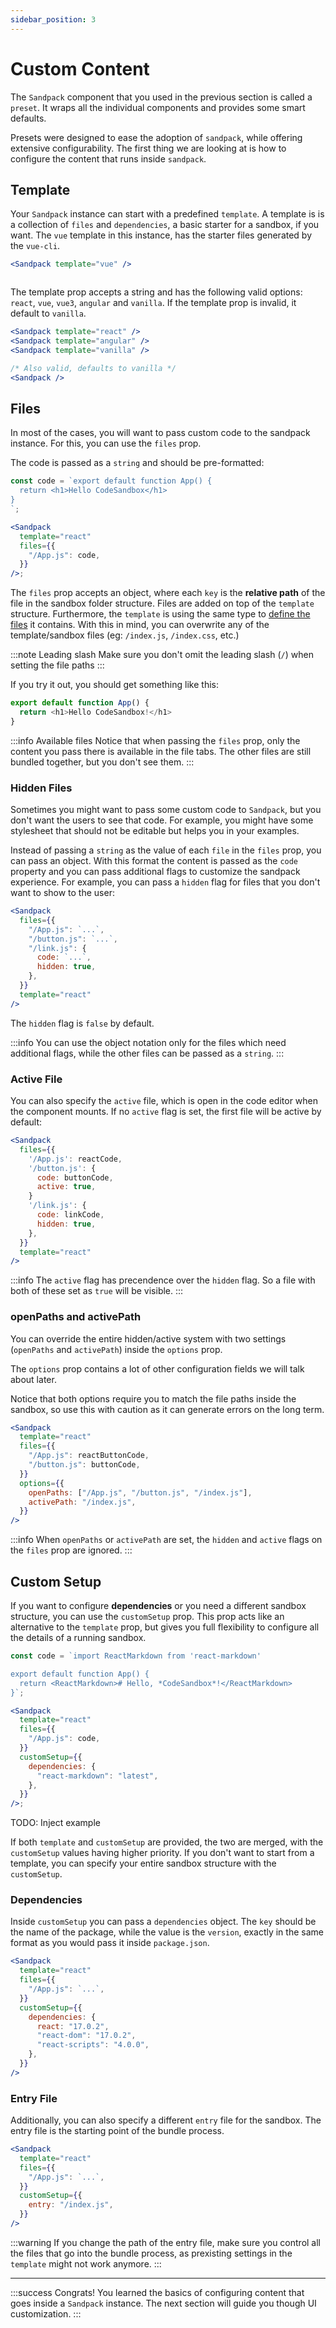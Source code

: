 ```yaml
---
sidebar_position: 3
---
```


# Custom Content

The `Sandpack` component that you used in the previous section is called a `preset`. It wraps all the individual components and provides some smart defaults.

Presets were designed to ease the adoption of `sandpack`, while offering extensive configurability. The first thing we are looking at is how to configure the content that runs inside `sandpack`.

## Template

Your `Sandpack` instance can start with a predefined `template`. A template is is a
collection of `files` and `dependencies`, a basic starter for a sandbox, if you want.
The `vue` template in this instance, has the starter files generated by the `vue-cli`.

```jsx
<Sandpack template="vue" />
```

```js sandpack template=vue
```

The template prop accepts a string and has the following valid options: `react`, `vue`, `vue3`, `angular` and `vanilla`. If the template prop is invalid, it default to `vanilla`.

```jsx
<Sandpack template="react" />
<Sandpack template="angular" />
<Sandpack template="vanilla" />

/* Also valid, defaults to vanilla */
<Sandpack />
```

## Files

In most of the cases, you will want to pass custom code to the sandpack
instance. For this, you can use the `files` prop.

The code is passed as a `string` and should be pre-formatted:

```jsx
const code = `export default function App() {
  return <h1>Hello CodeSandbox</h1>
}
`;

<Sandpack
  template="react"
  files={{
    "/App.js": code,
  }}
/>;
```

The `files` prop accepts an object, where each `key` is the **relative path** of the file in the sandbox folder
structure. Files are added on top of the `template` structure. Furthermore, the `template` is using the same type to [define the files](https://github.com/codesandbox/sandpack/blob/main/sandpack-react/src/templates/react.ts) it contains. With this in mind, you can overwrite any of the template/sandbox
files (eg: `/index.js`, `/index.css`, etc.)

:::note Leading slash
Make sure you don't omit the leading slash (`/`) when setting the file paths
:::

If you try it out, you should get something like this:

```js sandpack 
export default function App() {
  return <h1>Hello CodeSandbox!</h1>
}
```

:::info Available files
Notice that when passing the `files` prop, only the content you pass there is available in the file tabs. The other files are still bundled together, but you don't see them.
:::

### Hidden Files

Sometimes you might want to pass some custom code to `Sandpack`, but you don't want the users to see that code. For example, you might have some stylesheet that should not be editable but helps you in your examples.

Instead of passing a `string` as the value of each `file` in the `files` prop, you can pass an object. With this format the content is passed as the `code` property and you can pass additional flags
to customize the sandpack experience. For example, you can pass a `hidden` flag for files that you don't want to show to the user:

```jsx
<Sandpack
  files={{
    "/App.js": `...`,
    "/button.js": `...`,
    "/link.js": {
      code: `...`,
      hidden: true,
    },
  }}
  template="react"
/>
```

The `hidden` flag is `false` by default.

:::info
You can use the object notation only for the files which need additional flags, while the other files can be passed as a `string`.
:::

### Active File

You can also specify the `active` file, which is open in the code editor
when the component mounts. If no `active` flag is set, the first file will be active by
default:

```jsx
<Sandpack
  files={{
    '/App.js': reactCode,
    '/button.js': {
      code: buttonCode,
      active: true,
    }
    '/link.js': {
      code: linkCode,
      hidden: true,
    },
  }}
  template="react"
/>
```

:::info
The `active` flag has precendence over the `hidden` flag. So a file with both of these set as `true` will be visible.
:::

### openPaths and activePath

You can override the entire hidden/active system with two settings (`openPaths` and `activePath`) inside the
`options` prop.

The `options` prop contains a lot of other configuration fields we will talk about later.

Notice that both options require you to match the file paths inside the sandbox, so use this with caution as it can generate errors on the long term.

```jsx
<Sandpack
  template="react"
  files={{
    "/App.js": reactButtonCode,
    "/button.js": buttonCode,
  }}
  options={{
    openPaths: ["/App.js", "/button.js", "/index.js"],
    activePath: "/index.js",
  }}
/>
```

:::info
When `openPaths` or `activePath` are set, the `hidden` and `active` flags on the
`files` prop are ignored.
:::

## Custom Setup

If you want to configure **dependencies** or you need a different sandbox structure, you can use the `customSetup` prop. This prop acts like an alternative to the `template` prop, but gives you full flexibility to configure all the details of a running sandbox.

```jsx
const code = `import ReactMarkdown from 'react-markdown' 

export default function App() {
  return <ReactMarkdown># Hello, *CodeSandbox*!</ReactMarkdown>
}`;

<Sandpack
  template="react"
  files={{
    "/App.js": code,
  }}
  customSetup={{
    dependencies: {
      "react-markdown": "latest",
    },
  }}
/>;
```

TODO: Inject example

If both `template` and
`customSetup` are provided, the two are merged, with the `customSetup` values
having higher priority. If you don't want to start from a template, you can
specify your entire sandbox structure with the `customSetup`.

### Dependencies

Inside `customSetup` you can pass a `dependencies` object. The `key` should be the name of the package, while the value is the `version`, exactly in the same format as you would pass it inside `package.json`.

```jsx
<Sandpack
  template="react"
  files={{
    "/App.js": `...`,
  }}
  customSetup={{
    dependencies: {
      react: "17.0.2",
      "react-dom": "17.0.2",
      "react-scripts": "4.0.0",
    },
  }}
/>
```

### Entry File

Additionally, you can also specify a different `entry` file for the sandbox. The entry file is the starting point of the bundle process.

```jsx
<Sandpack
  template="react"
  files={{
    "/App.js": `...`,
  }}
  customSetup={{
    entry: "/index.js",
  }}
/>
```

:::warning
If you change the path of the entry file, make sure you control all the files that go into the bundle process, as prexisting settings in the `template` might not work anymore.
:::

---

:::success Congrats!
You learned the basics of configuring content that goes inside a `Sandpack` instance. The next section will guide you though UI customization.
:::